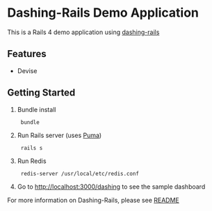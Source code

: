 # Dashing-Rails Demo Application

This is a Rails 4 demo application using [dashing-rails](https://github.com/gottfrois/dashing-rails)

## Features

- Devise

## Getting Started

1. Bundle install

	    bundle

2. Run Rails server (uses [Puma](https://github.com/puma/puma))

		rails s

3. Run Redis

		redis-server /usr/local/etc/redis.conf

4. Go to [http://localhost:3000/dashing](http://localhost:3000/dashing) to see the sample dashboard


For more information on Dashing-Rails, please see [README](https://github.com/gottfrois/dashing-rails)
